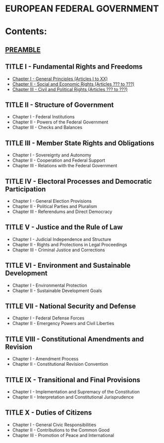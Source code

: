 # EUROPEAN FEDERAL GOVERNMENT

# Contents:

## [PREAMBLE](PREAMBLE.md)

## TITLE I - Fundamental Rights and Freedoms
- [Chapter I - General Principles (Articles I to XX)](TITLE_1_CH_1.md)
- [Chapter II - Social and Economic Rights (Articles ??? to ???)](TITLE_1_CH_2.md)
- [Chapter III - Civil and Political Rights (Articles ??? to ???)](TITLE_1_CH_3.md)

## TITLE II - Structure of Government
- Chapter I - Federal Institutions
- Chapter II - Powers of the Federal Government
- Chapter III - Checks and Balances

## TITLE III - Member State Rights and Obligations
- Chapter I - Sovereignty and Autonomy
- Chapter II - Cooperation and Federal Support
- Chapter III - Relations with the Federal Government

## TITLE IV - Electoral Processes and Democratic Participation
- Chapter I - General Election Provisions
- Chapter II - Political Parties and Pluralism
- Chapter III - Referendums and Direct Democracy

## TITLE V - Justice and the Rule of Law
- Chapter I - Judicial Independence and Structure
- Chapter II - Rights and Protections in Legal Proceedings
- Chapter III - Criminal Justice and Corrections

## TITLE VI - Environment and Sustainable Development 
- Chapter I - Environmental Protection
- Chapter II - Sustainable Development Goals

## TITLE VII - National Security and Defense 
- Chapter I - Federal Defense Forces
- Chapter II - Emergency Powers and Civil Liberties

## TITLE VIII - Constitutional Amendments and Revision 
- Chapter I - Amendment Process
- Chapter II - Constitutional Revision Convention

## TITLE IX - Transitional and Final Provisions 
- Chapter I - Implementation and Supremacy of the Constitution
- Chapter II - Interpretation and Constitutional Jurisprudence

## TITLE X - Duties of Citizens 
- Chapter I - General Civic Responsibilities
- Chapter II - Contributions to the Common Good
- Chapter III - Promotion of Peace and International

